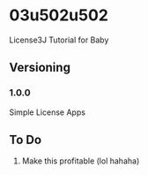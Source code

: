 # 03u502u502
License3J Tutorial for Baby

## Versioning

### 1.0.0
Simple License Apps

## To Do 
1. Make this profitable (lol hahaha)